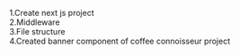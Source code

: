 1.Create next js project<br>
2.Middleware<br>
3.File structure<br>
4.Created banner component of coffee connoisseur project
